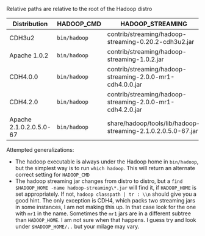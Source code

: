 Relative paths are relative to the root of the Hadoop distro


| Distribution | HADOOP_CMD   | HADOOP_STREAMING | 
|--------------|--------------|------------------|
|CDH3u2        | `bin/hadoop` | contrib/streaming/hadoop-streaming-0.20.2-cdh3u2.jar | 
|Apache 1.0.2  | `bin/hadoop` | contrib/streaming/hadoop-streaming-1.0.2.jar |
|CDH4.0.0      | `bin/hadoop` | contrib/streaming/hadoop-streaming-2.0.0-mr1-cdh4.0.0.jar |
|CDH4.2.0      | `bin/hadoop` | contrib/streaming/hadoop-streaming-2.0.0-mr1-cdh4.2.0.jar |
|Apache 2.1.0.2.0.5.0-67| `bin/hadoop` | share/hadoop/tools/lib/hadoop-streaming-2.1.0.2.0.5.0-67.jar | 

Attempted generalizations:
* The hadoop executable is always under the Hadoop home in `bin/hadoop`, but the simplest way is to run `which hadoop`. This will return an alternate correct setting for `HADOOP_CMD`
* The hadoop streaming jar changes from distro to distro, but a `find $HADOOP_HOME -name hadoop-streaming\*.jar` will find it, if `HADOOP_HOME` is set appropriately. If not, `hadoop classpath | tr : \\n` should give you a good hint. The only exception is CDH4, which packs two streaming jars in some instances, I am not making this up. In that case look for the one with `mr1` in the name. Sometimes the `mr1` jars are in a different subtree than `HADOOP_HOME`. I am not sure when that happens. I guess try and look under `$HADOOP_HOME/..` but your milage may vary.